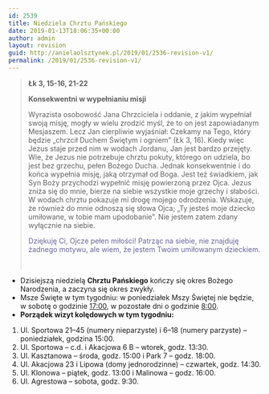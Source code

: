 ```yaml
---
id: 2539
title: Niedziela Chrztu Pańskiego
date: 2019-01-13T18:06:35+00:00
author: admin
layout: revision
guid: http://anielaolsztynek.pl/2019/01/2536-revision-v1/
permalink: /2019/01/2536-revision-v1/
---
```

> **Łk 3, 15-16, 21-22**
> 
> **Konsekwentni w wypełnianiu misji**
> 
> Wyrazista osobowość Jana Chrzciciela i oddanie, z jakim wypełniał swoją misję, mogły w wielu zrodzić myśl, że to on jest zapowiadanym Mesjaszem. Lecz Jan cierpliwie wyjaśniał: Czekamy na Tego, który będzie &#8222;chrzcił Duchem Świętym i ogniem&#8221; (Łk 3, 16). Kiedy więc Jezus staje przed nim w wodach Jordanu, Jan jest bardzo przejęty. Wie, że Jezus nie potrzebuje chrztu pokuty, którego on udziela, bo jest bez grzechu, pełen Bożego Ducha. Jednak konsekwentnie i do końca wypełnia misję, jaką otrzymał od Boga. Jest też świadkiem, jak Syn Boży przychodzi wypełnić misję powierzoną przez Ojca. Jezus zniża się do mnie, bierze na siebie wszystkie moje grzechy i słabości. W wodach chrztu pokazuje mi drogę mojego odrodzenia. Wskazuje, że również do mnie odnoszą się słowa Ojca; &#8222;Ty jesteś moje dziecko umiłowane, w tobie mam upodobanie&#8221;. Nie jestem zatem zdany wyłącznie na siebie.
> 
> <span style="color: #666699;">Dziękuję Ci, Ojcze pełen miłości! Patrząc na siebie, nie znajduję żadnego motywu, ale wiem, że jestem Twoim umiłowanym dzieckiem.</span>
> 
> &nbsp;

  * Dzisiejszą niedzielą **Chrztu Pańskiego** kończy się okres Bożego Narodzenia, a zaczyna się okres zwykły.
  * Msze Święte w tym tygodniu: w poniedziałek Mszy Świętej nie będzie, w sobotę o godzinie <span style="text-decoration: underline;">17:00</span>, w pozostałe dni o godzinie <span style="text-decoration: underline;">8:00</span>.
  * **Porządek wizyt kolędowych w tym tygodniu:**

  1. Ul. Sportowa 21–45 (numery nieparzyste) i 6–18 (numery parzyste) – poniedziałek, godzina 15:00.
  2. Ul. Sportowa – c.d. i Akacjowa 6 B – wtorek, godz. 13:30.
  3. Ul. Kasztanowa – środa, godz. 15:00 i Park 7 – godz. 18:00.
  4. Ul. Akacjowa 23 i Lipowa (domy jednorodzinne) – czwartek, godz. 14:30.
  5. Ul. Klonowa – piątek, godz. 13:00 i Malinowa – godz. 16:00.
  6. Ul. Agrestowa – sobota, godz. 9:30.